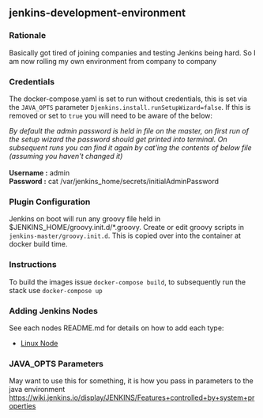 ## jenkins-development-environment

### Rationale
Basically got tired of joining companies and testing Jenkins being hard. So I am now rolling my own environment from company to company

### Credentials
The docker-compose.yaml is set to run without credentials, this is set via the `JAVA_OPTS` parameter `Djenkins.install.runSetupWizard=false`. If this is removed or set to `true` you will need to be aware of the below:

_By default the admin password is held in file on the master, on first run of the setup wizard the password should get printed into terminal. On subsequent runs you can find it again by cat'ing the contents of below file (assuming you haven't changed it)_<br /><br />
**Username :** admin<br />
**Password :** cat /var/jenkins_home/secrets/initialAdminPassword<br />

### Plugin Configuration
Jenkins on boot will run any groovy file held in $JENKINS_HOME/groovy.init.d/*.groovy. Create or edit groovy scripts in `jenkins-master/groovy.init.d`. This is copied over into the container at docker build time.

### Instructions
To build the images issue `docker-compose build`, to subsequently run the stack use `docker-compose up`

### Adding Jenkins Nodes
See each nodes README.md for details on how to add each type:<br />
* [Linux Node](./jenkins-node-linux/README.md)

### JAVA_OPTS Parameters
May want to use this for something, it is how you pass in parameters to the java environment<br />
https://wiki.jenkins.io/display/JENKINS/Features+controlled+by+system+properties